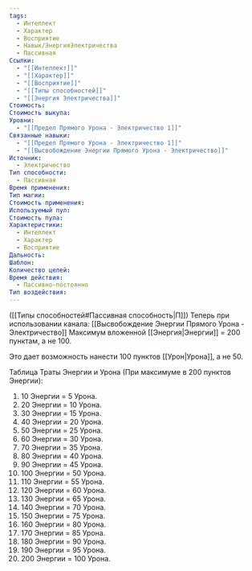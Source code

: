 ```yaml
---
tags:
  - Интеллект
  - Характер
  - Восприятие
  - Навык/ЭнергияЭлектричества
  - Пассивная
Ссылки:
  - "[[Интеллект]]"
  - "[[Характер]]"
  - "[[Восприятие]]"
  - "[[Типы способностей]]"
  - "[[Энергия Электричества]]"
Стоимость: 
Стоимость выкупа: 
Уровни:
  - "[[Предел Прямого Урона - Электричество 1]]"
Связанные навыки:
  - "[[Предел Прямого Урона - Электричество 1]]"
  - "[[Высвобождение Энергии Прямого Урона - Электричество]]"
Источник:
  - Электричество
Тип способности:
  - Пассивная
Время применения: 
Тип магии: 
Стоимость применения: 
Используемый пул: 
Стоимость пула: 
Характеристики:
  - Интеллект
  - Характер
  - Восприятие
Дальность: 
Шаблон: 
Количество целей: 
Время действия:
  - Пассивно-постоянно
Тип воздействия:
---
```

([[Типы способностей#Пассивная способность|П]]) Теперь при использовании канала: [[Высвобождение Энергии Прямого Урона - Электричество]] Максимум вложенной [[Энергия|Энергии]] = 200 пунктам, а не 100.

Это дает возможность нанести 100 пунктов [[Урон|Урона]], а не 50. 

Таблица Траты Энергии и Урона
(При максимуме в 200 пунктов Энергии):

1. 10 Энергии = 5 Урона.
2. 20 Энергии = 10 Урона.
3. 30 Энергии = 15 Урона. 
4. 40 Энергии = 20 Урона.
5. 50 Энергии = 25 Урона.
6. 60 Энергии = 30 Урона.
7. 70 Энергии = 35 Урона.
8. 80 Энергии = 40 Урона.
9. 90 Энергии = 45 Урона.
10. 100 Энергии = 50 Урона.
11. 110 Энергии = 55 Урона.
12. 120 Энергии = 60 Урона.
13. 130 Энергии = 65 Урона.
14. 140 Энергии = 70 Урона.
15. 150 Энергии = 75 Урона.
16. 160 Энергии = 80 Урона.
17. 170 Энергии = 85 Урона.
18. 180 Энергии = 90 Урона.
19. 190 Энергии = 95 Урона.
20. 200 Энергии = 100 Урона. 